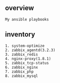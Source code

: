 overview
---------
	My ansible playbooks
inventory
---------
	1. system-optimize
	2. zabbix_agentd(3.2.3)
	3. zabbix_redis
	4. nginx-proxy(1.8.1)
	5. zabbix_tcp-status
	6. zabbix_nginx
	7. zabbix_php
	8. zabbix_mysql